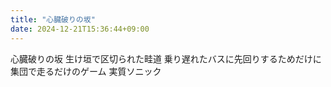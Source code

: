 ```yaml
---
title: "心臓破りの坂"
date: 2024-12-21T15:36:44+09:00
---
```

心臓破りの坂
生け垣で区切られた畦道
乗り遅れたバスに先回りするためだけに集団で走るだけのゲーム
実質ソニック
